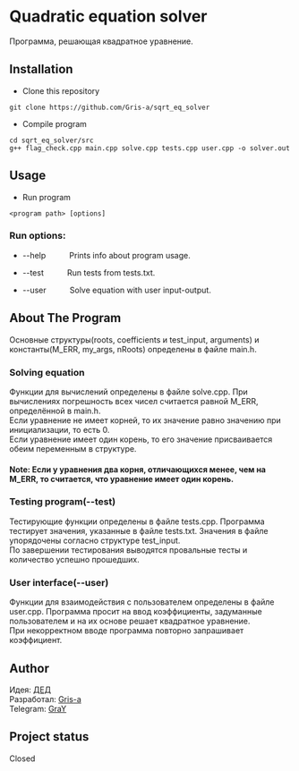 # Quadratic equation solver

Программа, решающая квадратное уравнение.

## Installation

- Clone this repository

```
git clone https://github.com/Gris-a/sqrt_eq_solver
```

- Compile program

```
cd sqrt_eq_solver/src
g++ flag_check.cpp main.cpp solve.cpp tests.cpp user.cpp -o solver.out
```

## Usage

- Run program

```
<program path> [options]
```

### Run options:

- --help&emsp;&emsp;&emsp;Prints info about program usage.

- --test&emsp;&emsp;&emsp;Run tests from tests.txt.

- --user&emsp;&emsp;&emsp;Solve equation with user input-output.

## About The Program

Основные структуры(roots, coefficients и test_input, arguments) и константы(M_ERR, my_args, nRoots) определены в файле main.h.

### Solving equation

Функции для вычислений определены в файле solve.cpp. При вычислениях погрешность всех чисел считается равной M_ERR, определённой в main.h.\
Если уравнение не имеет корней, то их значение равно значению при инициализации, то есть 0.\
Если уравнение имеет один корень, то его значение присваивается обеим переменным в структуре.

#### Note: Если у уравнения два корня, отличающихся менее, чем на M_ERR, то считается, что уравнение имеет один корень.

### Testing program(--test)

Тестирующие функции определены в файле tests.cpp. Программа тестирует значения, указанные в файле tests.txt. Значения в файле упорядочены согласно структуре test_input.\
По завершении тестирования выводятся провальные тесты и количество успешно прошедших.

### User interface(--user)

Функции для взаимодействия с пользователем определены в файле user.cpp. Программа просит на ввод коэффициенты, задуманные пользователем и на их основе решает квадратное уравнение.\
При некорректном вводе программа повторно запрашивает коэффициент.

## Author
Идея: [ДЕД](https://vk.com/ded32_ru)\
Разработал: [Gris-a](https://github.com/Gris-a/)\
Telegram: [GraY](https://t.me/qgrayq)

## Project status

Closed
